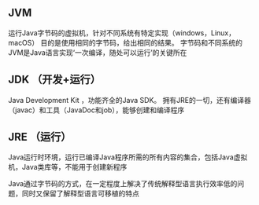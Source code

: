 ## JVM
运行Java字节码的虚拟机，针对不同系统有特定实现（windows，Linux，macOS）
目的是使用相同的字节码，给出相同的结果。
字节码和不同系统的JVM是Java语言实现‘一次编译，随处可以运行’的关键所在

## JDK （开发+运行）
Java Development Kit ，功能齐全的Java SDK。
拥有JRE的一切，还有编译器（javac）和工具（JavaDoc和job），能够创建和编译程序

## JRE （运行）
Java运行时环境，运行已编译Java程序所需的所有内容的集合，包括Java虚拟机，Java类库等，不能用于创建新程序

Java通过字节码的方式，在一定程度上解决了传统解释型语言执行效率低的问题，同时又保留了解释型语言可移植的特点


